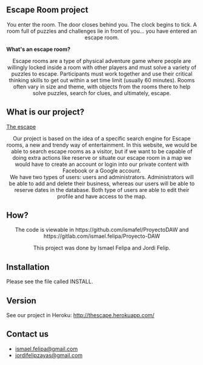 ## Escape Room project

<center>You enter the room. The door closes behind you. The clock begins to tick. A room full of puzzles and challenges lie in front of you… you have entered an escape room.</center>

**What's an escape room?**

<center>Escape rooms are a type of physical adventure game where people are willingly locked inside a room with other players and must solve a variety of puzzles to escape. Participants must work together and use their critical thinking skills to get out within a set time limit (usually 60 minutes). Rooms often vary in size and theme, with objects from the rooms there to help solve puzzles, search for clues, and ultimately, escape.</center>

## What is our project?

[The escape](https://github.com/ismafel/ProyectoDAW/blob/master/Presentacion/img/logo.png)



<center>Our project is based on the idea of a specific search engine for Escape rooms, a new and trendy  way of entertainment. In this website, we would be able to search escape rooms as a visitor, but if we want to be capable of doing extra actions like reserve or situate our escape room in a map we would have to create an account or login into our private content with Facebook or a Google account.</center>

<center>We have two types of users: users and administrators. Administrators will be able to add and delete their business, whereas  our users will be able to reserve dates in the database. Both type of users are able to edit their profile and have access to the map.</center>


## How?
<center>The code is viewable in https://github.com/ismafel/ProyectoDAW and https://gitlab.com/ismael.felipa/Proyecto-DAW 

This project was done by Ismael Felipa and Jordi Felip.</center>

Installation
------------

Please see the file called INSTALL.

Version
------------
See our project in Heroku: http://thescape.herokuapp.com/

## Contact us

* ismael.felipa@gmail.com
* jordifelipzayas@gmail.com
